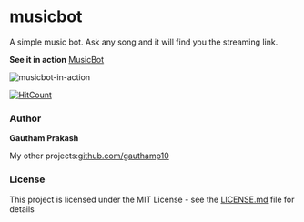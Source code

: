 # musicbot
A simple music bot. Ask any song and it will find you the streaming link.

**See it in action** <a href="https://telegram.me/bulo_musicbot">MusicBot</a>

![musicbot-in-action](https://imgur.com/SCWcwpT.png)

[![HitCount](http://hits.dwyl.com/gauthamp10/musicbot.svg)](http://hits.dwyl.com/gauthamp10/musicbot)

### Author

 **Gautham Prakash**
 
 My other projects:[github.com/gauthamp10](https://gauthamp10.github.io/)


### License

This project is licensed under the MIT License - see the [LICENSE.md](LICENSE.md) file for details

